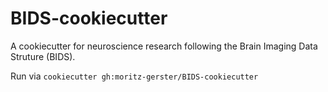 # BIDS-cookiecutter
A cookiecutter for neuroscience research following the Brain Imaging Data Struture (BIDS).

Run via `cookiecutter gh:moritz-gerster/BIDS-cookiecutter`
